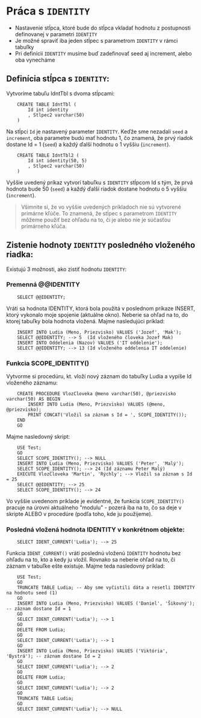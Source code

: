 # Práca s `IDENTITY`

- Nastavenie stĺpca, ktoré bude do stĺpca vkladať hodnotu z postupnosti definovanej v parametri `IDENTITY`
- Je možné spraviť iba jeden stĺpec s parametrom `IDENTITY` v rámci tabuľky
- Pri definícii `IDENTITY` musíme buď zadefinovať seed aj increment, alebo oba vynecháme

## Definícia stĺpca s `IDENTITY`:
Vytvoríme tabuľu IdntTbl s dvoma stĺpcami:

```TSQL
    CREATE TABLE IdntTbl (
        Id int identity
        , Stlpec2 varchar(50)
    )
```
Na stĺpci `Id` je nastavený parameter `IDENTITY`. Keďže sme nezadali `seed` a `increment`, oba parametre 
budú mať hodnotu 1, čo znamená, že prvý riadok dostane Id = 1 (`seed`) a každý ďalší hodnotu o 1 vyššiu (`increment`).

```TSQL
    CREATE TABLE IdntTbl2 (
        Id int identity(50, 5)
        , Stlpec2 varchar(50)
    )
```
Vyššie uvedený príkaz vytvorí tabuľku s `IDENTITY` stĺpcom Id s tým, že prvá hodnota bude 50 (`seed`) a každý ďalší riadok
dostane hodnotu o 5 vyššiu (`increment`).

> Všimnite si, že vo vyššie uvedených príkladoch nie sú vytvorené primárne kľúče. To znamená, že stĺpec s parametrom `IDENTITY` 
> môžeme použiť bez ohľadu na to, či je alebo nie je súčasťou primárneho kľúča.

## Zistenie hodnoty `IDENTITY` posledného vloženého riadka:
Existujú 3 možnosti, ako zistiť hodnotu `IDENTITY`:

### Premenná @@IDENTITY

```TSQL
    SELECT @@IDENTITY;
```

Vráti sa hodnota IDENTITY, ktorá bola použitá v poslednom príkaze INSERT, ktorý vykonalo moje spojenie (aktuálne okno).
Neberie sa ohľad na to, do ktorej tabuľky bola hodnota vložená. Majme nasledujúci príklad:

```TSQL
    INSERT INTO Ludia (Meno, Priezvisko) VALUES ('Jozef', 'Mak');
    SELECT @@IDENTITY; --> 5  (Id vloženého človeka Jozef Mak)
    INSERT INTO Oddelenia (Nazov) VALUES ('IT oddelenie');
    SELECT @@IDENTITY; --> 13 (Id vloženého oddelenia IT oddelenie)
```

### Funkcia SCOPE_IDENTITY()

Vytvorme si procedúru, kt. vloží nový záznam do tabuľky Ludia a vypíše Id vloženého záznamu:
```TSQL
    CREATE PROCEDURE VlozCloveka @meno varchar(50), @priezvisko varchar(50) AS BEGIN
        INSERT INTO Ludia (Meno, Priezvisko) VALUES (@meno, @priezvisko);
        PRINT CONCAT('Vložil sa záznam s Id = ', SCOPE_IDENTITY());
    END
    GO
```

Majme nasledovný skript:

```TSQL
    USE Test;
    GO
    SELECT SCOPE_IDENTITY(); --> NULL
    INSERT INTO Ludia (Meno, Priezvisko) VALUES ('Peter', 'Malý');
    SELECT SCOPE_IDENTITY(); --> 24 (Id záznamu Peter Malý)
    EXECUTE VlozCloveka 'Martin', 'Rýchly'; --> Vložil sa záznam s Id = 25
    SELECT @@IDENTITY; --> 25
    SELECT SCOPE_IDENTITY(); --> 24
```

Vo vyššie uvedenom príklade je evidentné, že funkcia `SCOPE_IDENTITY()` pracuje na úrovni aktuálneho "modulu" - pozerá iba na to,
čo sa deje v skripte ALEBO v procedúre (podľa toho, kde ju použijeme).

### Posledná vložená hodnota IDENTITY v konkrétnom objekte:

```TSQL
    SELECT IDENT_CURRENT('Ludia'); --> 25
```

Funkcia `IDENT_CURRENT()` vráti poslednú vloženú `IDENTITY` hodnotu bez ohľadu na to, kto a kedy ju vložil. Rovnako sa neberie ohľad na to, či záznam v tabuľke ešte existuje. Majme teda nasledovný príklad:

```TSQL
    USE Test;
    GO
    TRUNCATE TABLE Ludia; -- Aby sme vyčistili dáta a resetli IDENTITY na hodnotu seed (1)
    GO
    INSERT INTO Ludia (Meno, Priezvisko) VALUES ('Daniel', 'Šikovný'); -- záznam dostane Id = 1
    GO
    SELECT IDENT_CURRENT('Ludia'); --> 1
    GO
    DELETE FROM Ludia;
    GO
    SELECT IDENT_CURRENT('Ludia'); --> 1
    GO
    INSERT INTO Ludia (Meno, Priezvisko) VALUES ('Viktória', 'Bystrá'); -- záznam dostane Id = 2
    GO
    SELECT IDENT_CURRENT('Ludia'); --> 2
    GO
    DELETE FROM Ludia;
    GO
    SELECT IDENT_CURRENT('Ludia'); --> 2
    GO
    TRUNCATE TABLE Ludia;
    GO
    SELECT IDENT_CURRENT('Ludia'); --> NULL
```